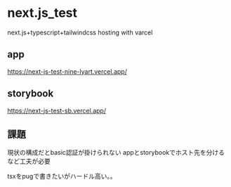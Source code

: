 # next.js_test

next.js+typescript+tailwindcss
hosting with varcel

## app
https://next-js-test-nine-lyart.vercel.app/

## storybook
https://next-js-test-sb.vercel.app/

## 課題
現状の構成だとbasic認証が掛けられない
appとstorybookでホスト先を分けるなど工夫が必要

tsxをpugで書きたいがハードル高い。。
